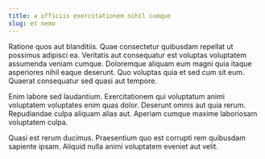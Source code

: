 ```yaml
---
title: a officiis exercitationem nihil cumque
slug: et nemo
---
```


Ratione quos aut blanditiis. Quae consectetur quibusdam repellat ut possimus adipisci ea. Veritatis aut consequatur est voluptas voluptatem assumenda veniam cumque. Doloremque aliquam eum magni quia itaque asperiores nihil eaque deserunt. Quo voluptas quia et sed cum sit eum. Quaerat consequatur sed quasi aut tempore.

Enim labore sed laudantium. Exercitationem qui voluptatum animi voluptatem voluptates enim quas dolor. Deserunt omnis aut quia rerum. Repudiandae culpa aliquam alias aut. Aperiam cumque maxime laboriosam voluptatem culpa.

Quasi est rerum ducimus. Praesentium quo est corrupti rem quibusdam sapiente ipsam. Aliquid nulla animi voluptatem eveniet aut velit.
